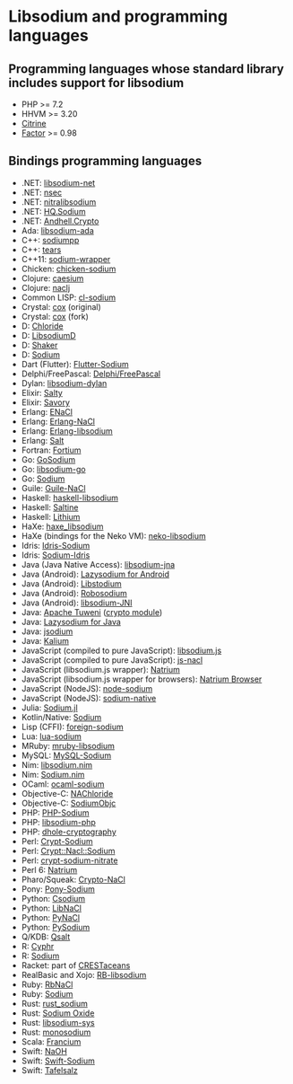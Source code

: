 # Libsodium and programming languages

## Programming languages whose standard library includes support for libsodium

* PHP >= 7.2
* HHVM >= 3.20
* [Citrine](https://citrine-lang.org/)
* [Factor](https://factorcode.org/) >= 0.98

## Bindings programming languages

* .NET: [libsodium-net](https://github.com/adamcaudill/libsodium-net)
* .NET: [nsec](https://github.com/ektrah/nsec)
* .NET: [nitralibsodium](https://github.com/nitrachain/NitraLibSodium)
* .NET: [HQ.Sodium](https://github.com/hq-io/HQ.Sodium)
* .NET: [Andhell.Crypto](https://github.com/AndHell/Andhell.Crypto)
* Ada: [libsodium-ada](https://github.com/jrmarino/libsodium-ada)
* C++: [sodiumpp](https://github.com/rubendv/sodiumpp)
* C++: [tears](https://github.com/truenull/tears)
* C++11: [sodium-wrapper](https://github.com/fhajji/sodium-wrapper)
* Chicken: [chicken-sodium](https://github.com/caolan/chicken-sodium)
* Clojure: [caesium](https://github.com/lvh/caesium)
* Clojure: [naclj](https://github.com/franks42/naclj)
* Common LISP: [cl-sodium](https://github.com/orthecreedence/cl-sodium)
* Crystal: [cox](https://github.com/andrewhamon/cox) (original)
* Crystal: [cox](https://github.com/didactic-drunk/cox) (fork)
* D: [Chloride](https://github.com/bytecurry/chloride)
* D: [LibsodiumD](https://github.com/Geod24/libsodiumd)
* D: [Shaker](https://github.com/b1naryth1ef/shaker)
* D: [Sodium](https://github.com/carblue/sodium)
* Dart (Flutter): [Flutter-Sodium](https://github.com/firstfloorsoftware/flutter_sodium)
* Delphi/FreePascal:
  [Delphi/FreePascal](https://github.com/alexpmorris/libsodium-delphi)
* Dylan: [libsodium-dylan](https://github.com/dylan-foundry/libsodium-dylan)
* Elixir: [Salty](https://github.com/ArteMisc/libsalty)
* Elixir: [Savory](https://github.com/electricFeel/savory)
* Erlang: [ENaCl](https://github.com/jlouis/enacl)
* Erlang: [Erlang-NaCl](https://github.com/tonyg/erlang-nacl)
* Erlang: [Erlang-libsodium](https://github.com/potatosalad/erlang-libsodium)
* Erlang: [Salt](https://github.com/freza/salt)
* Fortran: [Fortium](https://github.com/jshahbazi/fortium)
* Go: [GoSodium](https://github.com/jasonmccampbell/GoSodium)
* Go: [libsodium-go](https://github.com/GoKillers/libsodium-go)
* Go: [Sodium](https://github.com/jamesruan/sodium)
* Guile: [Guile-NaCl](https://github.com/cryptotronix/guile-nacl)
* Haskell: [haskell-libsodium](https://github.com/dmp1ce/haskell-libsodium)
* Haskell: [Saltine](https://github.com/tel/saltine)
* Haskell: [Lithium](https://github.com/eth-r/lithium)
* HaXe: [haxe_libsodium](https://github.com/RudolfVonKrugstein/haxe_libsodium)
* HaXe (bindings for the Neko VM):
  [neko-libsodium](https://github.com/laserbat/neko-libsodium)
* Idris: [Idris-Sodium](https://github.com/jfdm/idris-sodium)
* Idris: [Sodium-Idris](https://github.com/edwinb/sodium-idris)
* Java (Java Native Access):
  [libsodium-jna](https://github.com/muquit/libsodium-jna)
* Java (Android): [Lazysodium for Android](https://github.com/terl/lazysodium-android)
* Java (Android): [Libstodium](https://github.com/ArteMisc/libstodium)
* Java (Android): [Robosodium](https://github.com/GerardSoleCa/Robosodium)
* Java (Android): [libsodium-JNI](https://github.com/joshjdevl/libsodium-jni)
* Java: [Apache Tuweni](https://github.com/apache/incubator-tuweni) ([crypto module](https://github.com/apache/incubator-tuweni/tree/master/crypto/src))
* Java: [Lazysodium for Java](https://github.com/terl/lazysodium-java)
* Java: [jsodium](https://github.com/naphaso/jsodium)
* Java: [Kalium](https://github.com/abstractj/kalium)
* JavaScript (compiled to pure JavaScript):
  [libsodium.js](https://github.com/jedisct1/libsodium.js)
* JavaScript (compiled to pure JavaScript):
  [js-nacl](https://github.com/tonyg/js-nacl)
* JavaScript (libsodium.js wrapper):
  [Natrium](https://github.com/wilhelmmatilainen/natrium)
* JavaScript (libsodium.js wrapper for browsers):
  [Natrium Browser](https://github.com/wilhelmmatilainen/natrium-browser)
* JavaScript (NodeJS): [node-sodium](https://github.com/paixaop/node-sodium)
* JavaScript (NodeJS):
  [sodium-native](https://github.com/mafintosh/sodium-native)
* Julia: [Sodium.jl](https://github.com/amitmurthy/Sodium.jl)
* Kotlin/Native: [Sodium](https://github.com/datkt/sodium)
* Lisp (CFFI): [foreign-sodium](https://github.com/Harleqin/foreign-sodium)
* Lua: [lua-sodium](https://github.com/morfoh/lua-sodium)
* MRuby: [mruby-libsodium](https://github.com/Asmod4n/mruby-libsodium)
* MySQL: [MySQL-Sodium](https://github.com/mashthekeys/mysql-sodium)
* Nim: [libsodium.nim](https://github.com/zielmicha/libsodium.nim)
* Nim: [Sodium.nim](https://github.com/judofyr/sodium.nim)
* OCaml: [ocaml-sodium](https://github.com/dsheets/ocaml-sodium)
* Objective-C: [NAChloride](https://github.com/gabriel/NAChloride)
* Objective-C: [SodiumObjc](https://github.com/Tabbedout/SodiumObjc)
* PHP: [PHP-Sodium](https://github.com/alethia7/php-sodium)
* PHP: [libsodium-php](https://github.com/jedisct1/libsodium-php)
* PHP: [dhole-cryptography](https://github.com/soatok/dhole-cryptography)
* Perl: [Crypt-Sodium](https://github.com/mgregoro/Crypt-Sodium)
* Perl: [Crypt::Nacl::Sodium](https://github.com/ajgb/crypt-nacl-sodium)
* Perl: [crypt-sodium-nitrate](https://github.com/Hugmeir/p5-crypt-sodium-nitrate)
* Perl 6: [Natrium](https://github.com/jonathanstowe/Natrium)
* Pharo/Squeak:
  [Crypto-NaCl](http://www.eighty-twenty.org/index.cgi/tech/smalltalk/nacl-for-squeak-and-pharo-20130601.html)
* Pony: [Pony-Sodium](https://github.com/jemc/pony-sodium)
* Python: [Csodium](https://github.com/ereOn/csodium)
* Python: [LibNaCl](https://github.com/saltstack/libnacl)
* Python: [PyNaCl](https://github.com/pyca/pynacl)
* Python: [PySodium](https://github.com/stef/pysodium)
* Q/KDB: [Qsalt](https://github.com/geocar/qsalt)
* R: [Cyphr](https://github.com/richfitz/cyphr)
* R: [Sodium](https://github.com/jeroenooms/sodium)
* Racket: part of
  [CRESTaceans](https://github.com/mgorlick/CRESTaceans/tree/master/bindings/libsodium)
* RealBasic and Xojo: [RB-libsodium](https://github.com/charonn0/RB-libsodium)
* Ruby: [RbNaCl](https://github.com/cryptosphere/rbnacl)
* Ruby: [Sodium](https://github.com/stouset/sodium)
* Rust: [rust_sodium](https://github.com/maidsafe/rust_sodium)
* Rust: [Sodium Oxide](https://github.com/dnaq/sodiumoxide)
* Rust: [libsodium-sys](https://github.com/zonyitoo/libsodium-sys)
* Rust: [monosodium](https://github.com/peterhj/monosodium)
* Scala: [Francium](https://github.com/errorhandler/Francium)
* Swift: [NaOH](https://github.com/drewcrawford/NaOH)
* Swift: [Swift-Sodium](https://github.com/jedisct1/swift-sodium)
* Swift: [Tafelsalz](https://github.com/blochberger/Tafelsalz)
